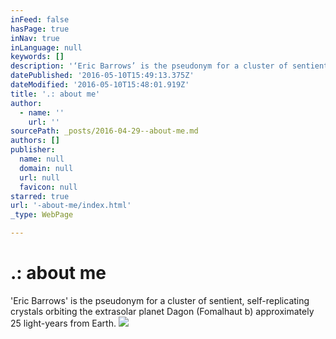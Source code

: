 ```yaml
---
inFeed: false
hasPage: true
inNav: true
inLanguage: null
keywords: []
description: '‘Eric Barrows’ is the pseudonym for a cluster of sentient, self-replicating crystals orbiting the extrasolar planet Dagon (Fomalhaut b) approximately 25 light-years from Earth.'
datePublished: '2016-05-10T15:49:13.375Z'
dateModified: '2016-05-10T15:48:01.919Z'
title: '.: about me'
author:
  - name: ''
    url: ''
sourcePath: _posts/2016-04-29--about-me.md
authors: []
publisher:
  name: null
  domain: null
  url: null
  favicon: null
starred: true
url: '-about-me/index.html'
_type: WebPage

---
```

# .: about me

'Eric Barrows' is the pseudonym for a cluster of sentient, self-replicating crystals orbiting the extrasolar planet Dagon (Fomalhaut b) approximately 25 light-years from Earth.
![](https://s3-us-west-2.amazonaws.com/the-grid-img/p/66b1698d8229985f19f6e67e5c61edce9b46af63.jpg)